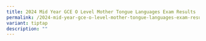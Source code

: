 ```yaml
---
title: 2024 Mid Year GCE O Level Mother Tongue Languages Exam Results
permalink: /2024-mid-year-gce-o-level-mother-tongue-languages-exam-results/
variant: tiptap
description: ""
---
```

